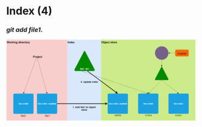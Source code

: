 # Index (4)

### *git add file1*.

<div grid="~ col-1" class="justify-items-center">

<img src="/index3.png" class="h-90 mt-10">

</div>